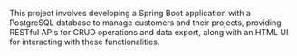This project involves developing a Spring Boot application with a PostgreSQL database to manage customers and their projects, providing RESTful APIs for CRUD operations and data export, along with an HTML UI for interacting with these functionalities.
